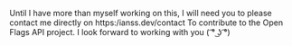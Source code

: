 Until I have more than myself working on this, I will need you to please contact me directly on https:/ianss.dev/contact To contribute to the Open Flags API project. 
I look forward to working with you ( ͡° ͜ʖ ͡°)
